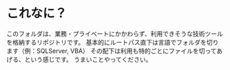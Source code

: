 # これなに？
このフォルダは、業務・プライベートにかかわらず、利用できそうな技術ツールを格納するリポジトリです。
基本的にルートパス直下は言語でフォルダを切ります（例：SQLServer, VBA）
その配下は利用も特的ごとにファイルを切ってあげる、という感じです。
うまいことやってください。
